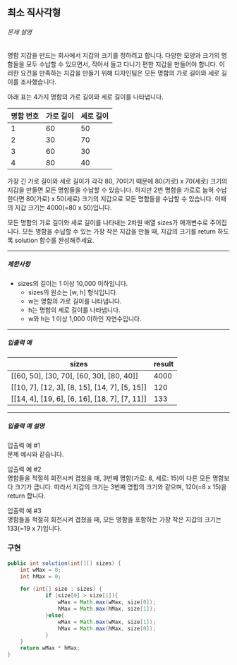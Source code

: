 ## 최소 직사각형

###### 문제 설명

명함 지갑을 만드는 회사에서 지갑의 크기를 정하려고 합니다. 다양한 모양과 크기의 명함들을 모두 수납할 수 있으면서, 작아서 들고 다니기 편한 지갑을 만들어야 합니다. 이러한 요건을 만족하는 지갑을 만들기 위해 디자인팀은 모든 명함의 가로 길이와 세로 길이를 조사했습니다.

아래 표는 4가지 명함의 가로 길이와 세로 길이를 나타냅니다.

|명함 번호|가로 길이|세로 길이|
|---|---|---|
|1|60|50|
|2|30|70|
|3|60|30|
|4|80|40|

가장 긴 가로 길이와 세로 길이가 각각 80, 70이기 때문에 80(가로) x 70(세로) 크기의 지갑을 만들면 모든 명함들을 수납할 수 있습니다. 하지만 2번 명함을 가로로 눕혀 수납한다면 80(가로) x 50(세로) 크기의 지갑으로 모든 명함들을 수납할 수 있습니다. 이때의 지갑 크기는 4000(=80 x 50)입니다.

모든 명함의 가로 길이와 세로 길이를 나타내는 2차원 배열 sizes가 매개변수로 주어집니다. 모든 명함을 수납할 수 있는 가장 작은 지갑을 만들 때, 지갑의 크기를 return 하도록 solution 함수를 완성해주세요.

---

##### 제한사항

- sizes의 길이는 1 이상 10,000 이하입니다.
    - sizes의 원소는 [w, h] 형식입니다.
    - w는 명함의 가로 길이를 나타냅니다.
    - h는 명함의 세로 길이를 나타냅니다.
    - w와 h는 1 이상 1,000 이하인 자연수입니다.

---

##### 입출력 예

|sizes|result|
|---|---|
|[[60, 50], [30, 70], [60, 30], [80, 40]]|4000|
|[[10, 7], [12, 3], [8, 15], [14, 7], [5, 15]]|120|
|[[14, 4], [19, 6], [6, 16], [18, 7], [7, 11]]|133|

---

##### 입출력 예 설명

입출력 예 #1  
문제 예시와 같습니다.

입출력 예 #2  
명함들을 적절히 회전시켜 겹쳤을 때, 3번째 명함(가로: 8, 세로: 15)이 다른 모든 명함보다 크기가 큽니다. 따라서 지갑의 크기는 3번째 명함의 크기와 같으며, 120(=8 x 15)을 return 합니다.

입출력 예 #3  
명함들을 적절히 회전시켜 겹쳤을 때, 모든 명함을 포함하는 가장 작은 지갑의 크기는 133(=19 x 7)입니다.

### 구현

```java
public int solution(int[][] sizes) {
	int wMax = 0;
	int hMax = 0;

	for (int[] size : sizes) {
			if (size[0] > size[1]){
				wMax = Math.max(wMax, size[0]);
				hMax = Math.max(hMax, size[1]);
			}else{
				wMax = Math.max(wMax, size[1]);
				hMax = Math.max(hMax, size[0]);
			}
	}
	return wMax * hMax;
}
```
